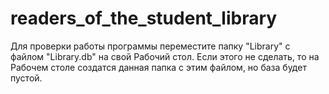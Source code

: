 # readers_of_the_student_library
Для проверки работы программы переместите папку "Library" с файлом "Library.db" на свой Рабочий стол. 
Если этого не сделать, то на Рабочем столе создатся данная папка с этим файлом, но база будет пустой.
